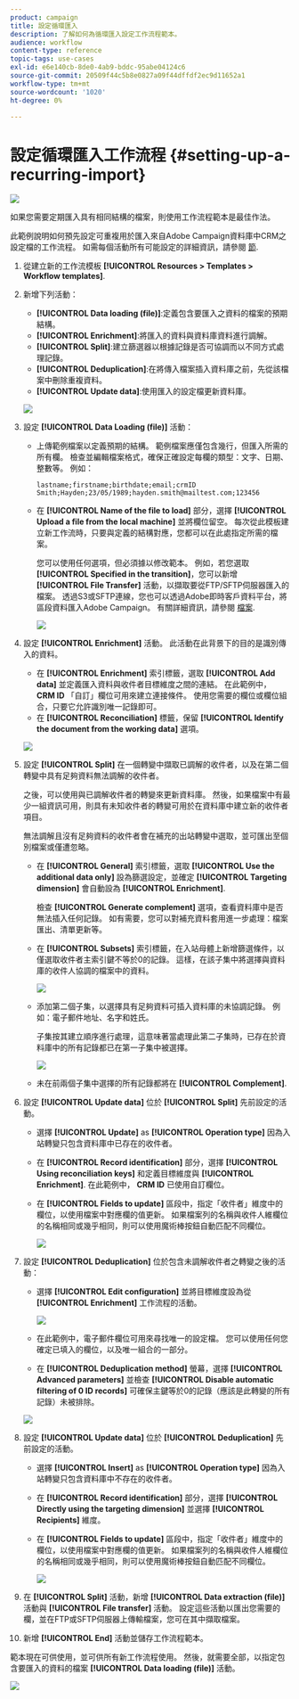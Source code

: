 ```yaml
---
product: campaign
title: 設定循環匯入
description: 了解如何為循環匯入設定工作流程範本。
audience: workflow
content-type: reference
topic-tags: use-cases
exl-id: e6e140cb-8de0-4ab9-bddc-95abe04124c6
source-git-commit: 20509f44c5b8e0827a09f44dffdf2ec9d11652a1
workflow-type: tm+mt
source-wordcount: '1020'
ht-degree: 0%

---
```


# 設定循環匯入工作流程 {#setting-up-a-recurring-import}

![](../../assets/common.svg)

如果您需要定期匯入具有相同結構的檔案，則使用工作流程範本是最佳作法。

此範例說明如何預先設定可重複用於匯入來自Adobe Campaign資料庫中CRM之設定檔的工作流程。 如需每個活動所有可能設定的詳細資訊，請參閱 [節](about-activities.md).

1. 從建立新的工作流模板 **[!UICONTROL Resources > Templates > Workflow templates]**.
1. 新增下列活動：

   * **[!UICONTROL Data loading (file)]**:定義包含要匯入之資料的檔案的預期結構。
   * **[!UICONTROL Enrichment]**:將匯入的資料與資料庫資料進行調解。
   * **[!UICONTROL Split]**:建立篩選器以根據記錄是否可協調而以不同方式處理記錄。
   * **[!UICONTROL Deduplication]**:在將傳入檔案插入資料庫之前，先從該檔案中刪除重複資料。
   * **[!UICONTROL Update data]**:使用匯入的設定檔更新資料庫。

   ![](assets/import_template_example0.png)

1. 設定 **[!UICONTROL Data Loading (file)]** 活動：

   * 上傳範例檔案以定義預期的結構。 範例檔案應僅包含幾行，但匯入所需的所有欄。 檢查並編輯檔案格式，確保正確設定每欄的類型：文字、日期、整數等。 例如：

      ```
      lastname;firstname;birthdate;email;crmID
      Smith;Hayden;23/05/1989;hayden.smith@mailtest.com;123456
      ```

   * 在 **[!UICONTROL Name of the file to load]** 部分，選擇 **[!UICONTROL Upload a file from the local machine]** 並將欄位留空。 每次從此模板建立新工作流時，只要與定義的結構對應，您都可以在此處指定所需的檔案。

      您可以使用任何選項，但必須據以修改範本。 例如，若您選取 **[!UICONTROL Specified in the transition]**，您可以新增 **[!UICONTROL File Transfer]** 活動，以擷取要從FTP/SFTP伺服器匯入的檔案。 透過S3或SFTP連線，您也可以透過Adobe即時客戶資料平台，將區段資料匯入Adobe Campaign。 有關詳細資訊，請參閱 [檔案](https://experienceleague.adobe.com/docs/experience-platform/destinations/catalog/email-marketing/adobe-campaign.html).

      ![](assets/import_template_example1.png)

1. 設定 **[!UICONTROL Enrichment]** 活動。 此活動在此背景下的目的是識別傳入的資料。

   * 在 **[!UICONTROL Enrichment]** 索引標籤，選取 **[!UICONTROL Add data]** 並定義匯入資料與收件者目標維度之間的連結。 在此範例中， **CRM ID** 「自訂」欄位可用來建立連接條件。 使用您需要的欄位或欄位組合，只要它允許識別唯一記錄即可。
   * 在 **[!UICONTROL Reconciliation]** 標籤，保留 **[!UICONTROL Identify the document from the working data]** 選項。

   ![](assets/import_template_example2.png)

1. 設定 **[!UICONTROL Split]** 在一個轉變中擷取已調解的收件者，以及在第二個轉變中具有足夠資料無法調解的收件者。

   之後，可以使用與已調解收件者的轉變來更新資料庫。 然後，如果檔案中有最少一組資訊可用，則具有未知收件者的轉變可用於在資料庫中建立新的收件者項目。

   無法調解且沒有足夠資料的收件者會在補充的出站轉變中選取，並可匯出至個別檔案或僅遭忽略。

   * 在 **[!UICONTROL General]** 索引標籤，選取 **[!UICONTROL Use the additional data only]** 設為篩選設定，並確定 **[!UICONTROL Targeting dimension]** 會自動設為 **[!UICONTROL Enrichment]**.

      檢查 **[!UICONTROL Generate complement]** 選項，查看資料庫中是否無法插入任何記錄。 如有需要，您可以對補充資料套用進一步處理：檔案匯出、清單更新等。

   * 在 **[!UICONTROL Subsets]** 索引標籤，在入站母體上新增篩選條件，以僅選取收件者主索引鍵不等於0的記錄。 這樣，在該子集中將選擇與資料庫的收件人協調的檔案中的資料。

      ![](assets/import_template_example3.png)

   * 添加第二個子集，以選擇具有足夠資料可插入資料庫的未協調記錄。 例如：電子郵件地址、名字和姓氏。

      子集按其建立順序進行處理，這意味著當處理此第二子集時，已存在於資料庫中的所有記錄都已在第一子集中被選擇。

      ![](assets/import_template_example3_2.png)

   * 未在前兩個子集中選擇的所有記錄都將在 **[!UICONTROL Complement]**.

1. 設定 **[!UICONTROL Update data]** 位於 **[!UICONTROL Split]** 先前設定的活動。

   * 選擇 **[!UICONTROL Update]** as **[!UICONTROL Operation type]** 因為入站轉變只包含資料庫中已存在的收件者。
   * 在 **[!UICONTROL Record identification]** 部分，選擇 **[!UICONTROL Using reconciliation keys]** 和定義目標維度與 **[!UICONTROL Enrichment]**. 在此範例中， **CRM ID** 已使用自訂欄位。
   * 在 **[!UICONTROL Fields to update]** 區段中，指定「收件者」維度中的欄位，以使用檔案中對應欄的值更新。 如果檔案列的名稱與收件人維欄位的名稱相同或幾乎相同，則可以使用魔術棒按鈕自動匹配不同欄位。

      ![](assets/import_template_example6.png)

1. 設定 **[!UICONTROL Deduplication]** 位於包含未調解收件者之轉變之後的活動：

   * 選擇 **[!UICONTROL Edit configuration]** 並將目標維度設為從 **[!UICONTROL Enrichment]** 工作流程的活動。

      ![](assets/import_template_example4.png)

   * 在此範例中，電子郵件欄位可用來尋找唯一的設定檔。 您可以使用任何您確定已填入的欄位，以及唯一組合的一部分。
   * 在 **[!UICONTROL Deduplication method]** 螢幕，選擇 **[!UICONTROL Advanced parameters]** 並檢查 **[!UICONTROL Disable automatic filtering of 0 ID records]** 可確保主鍵等於0的記錄（應該是此轉變的所有記錄）未被排除。

   ![](assets/import_template_example7.png)

1. 設定 **[!UICONTROL Update data]** 位於 **[!UICONTROL Deduplication]** 先前設定的活動。

   * 選擇 **[!UICONTROL Insert]** as **[!UICONTROL Operation type]** 因為入站轉變只包含資料庫中不存在的收件者。
   * 在 **[!UICONTROL Record identification]** 部分，選擇 **[!UICONTROL Directly using the targeting dimension]** 並選擇 **[!UICONTROL Recipients]** 維度。
   * 在 **[!UICONTROL Fields to update]** 區段中，指定「收件者」維度中的欄位，以使用檔案中對應欄的值更新。 如果檔案列的名稱與收件人維欄位的名稱相同或幾乎相同，則可以使用魔術棒按鈕自動匹配不同欄位。

      ![](assets/import_template_example8.png)

1. 在 **[!UICONTROL Split]** 活動，新增 **[!UICONTROL Data extraction (file)]** 活動與 **[!UICONTROL File transfer]** 活動。 設定這些活動以匯出您需要的欄，並在FTP或SFTP伺服器上傳輸檔案，您可在其中擷取檔案。
1. 新增 **[!UICONTROL End]** 活動並儲存工作流程範本。

範本現在可供使用，並可供所有新工作流程使用。 然後，就需要全部，以指定包含要匯入的資料的檔案 **[!UICONTROL Data loading (file)]** 活動。

![](assets/import_template_example9.png)
